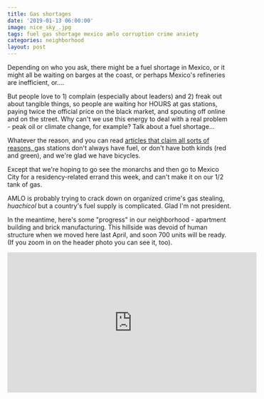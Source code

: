 ```yaml
---
title: Gas shortages
date: '2019-01-13 06:00:00'
image: nice_sky_.jpg
tags: fuel gas shortage mexico amlo corruption crime anxiety
categories: neighborhood
layout: post
---
```


Depending on who you ask, there might be a fuel shortage in Mexico, or it might all be waiting on barges at the coast, or perhaps Mexico's refineries are inefficient, or.... 

But people love to 1) complain (especially about leaders) and 2) freak out about tangible things, so people are waiting hor HOURS at gas stations, paying twice the official price on the black market, and spouting off online and on the street. Why can't we use this energy to deal with a real problem - peak oil or climate change, for example? Talk about a fuel shortage...

Whatever the reason, and you can read [articles that claim all sorts of reasons, ](https://mexiconewsdaily.com/news/gasoline-imports-significantly-reduced/) gas stations don't always have fuel, or don't have both kinds (red and green), and we're glad we have bicycles.

Except that we're hoping to go see the monarchs and then go to Mexico City for a residency-related errand this week, and can't make it on our 1/2 tank of gas.

AMLO is probably trying to crack down on organized crime's gas stealing, *huachicol* but a country's fuel supply is complicated. Glad I'm not president.

In the meantime, here's some "progress" in our neighborhood - apartment building and brick manufacturing. This hillside was devoid of human structure when we moved here last April, and soon 700 units will be ready. (If you zoom in on the header photo you can see it, too).

<iframe width="560" height="315" src="https://www.youtube-nocookie.com/embed/owTLuFS2kKk" frameborder="0" allow="accelerometer; autoplay; encrypted-media; gyroscope; picture-in-picture" allowfullscreen></iframe>